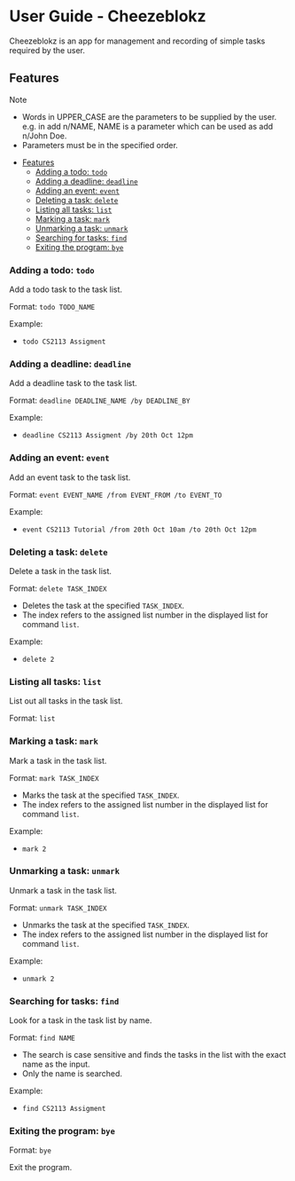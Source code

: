 # User Guide - Cheezeblokz

Cheezeblokz is an app for management and recording of simple tasks required by the user.

## Features

> [!NOTE]
> - Words in UPPER_CASE are the parameters to be supplied by the user. 
> e.g. in add n/NAME, NAME is a parameter which can be used as add n/John Doe.
> - Parameters must be in the specified order.

- [Features](#features)
  - [Adding a todo: `todo`](#adding-a-todo-todo)
  - [Adding a deadline: `deadline`](#adding-a-deadline-deadline)
  - [Adding an event: `event`](#adding-an-event-event)
  - [Deleting a task: `delete`](#deleting-a-task-delete)
  - [Listing all tasks: `list`](#listing-all-tasks-list)
  - [Marking a task: `mark`](#marking-a-task-mark)
  - [Unmarking a task: `unmark`](#unmarking-a-task-unmark)
  - [Searching for tasks: `find`](#searching-for-tasks-find)
  - [Exiting the program: `bye`](#exiting-the-program-bye)

### Adding a todo: `todo`

Add a todo task to the task list.

Format: `todo TODO_NAME`

Example:
- `todo CS2113 Assigment`

### Adding a deadline: `deadline`

Add a deadline task to the task list.

Format: `deadline DEADLINE_NAME /by DEADLINE_BY`

Example:
- `deadline CS2113 Assigment /by 20th Oct 12pm`

### Adding an event: `event`

Add an event task to the task list.

Format: `event EVENT_NAME /from EVENT_FROM /to EVENT_TO`

Example:
- `event CS2113 Tutorial /from 20th Oct 10am /to 20th Oct 12pm`

### Deleting a task: `delete`

Delete a task in the task list.

Format: `delete TASK_INDEX`

- Deletes the task at the specified `TASK_INDEX`.
- The index refers to the assigned list number in the displayed list for command `list`.

Example:
- `delete 2`

### Listing all tasks: `list`

List out all tasks in the task list.

Format: `list`

### Marking a task: `mark`

Mark a task in the task list.

Format: `mark TASK_INDEX`

- Marks the task at the specified `TASK_INDEX`.
- The index refers to the assigned list number in the displayed list for command `list`.

Example:
- `mark 2`

### Unmarking a task: `unmark`

Unmark a task in the task list.

Format: `unmark TASK_INDEX`

- Unmarks the task at the specified `TASK_INDEX`.
- The index refers to the assigned list number in the displayed list for command `list`.

Example:
- `unmark 2`

### Searching for tasks: `find`

Look for a task in the task list by name.

Format: `find NAME`

- The search is case sensitive and finds the tasks in the list with the exact name as the input.
- Only the name is searched.

Example:
- `find CS2113 Assigment`

### Exiting the program: `bye`

Format: `bye`

Exit the program.